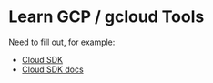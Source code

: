 # Learn GCP / gcloud Tools #

Need to fill out, for example:

* [Cloud SDK](https://cloud.google.com/sdk/) 
* [Cloud SDK docs](https://cloud.google.com/sdk/docs/)
